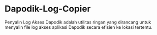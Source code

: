 # Dapodik-Log-Copier
Penyalin Log Akses Dapodik adalah utilitas ringan yang dirancang untuk menyalin file log akses aplikasi Dapodik secara efisien ke lokasi tertentu.
